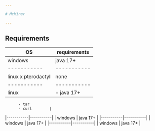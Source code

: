 ```yaml
---

# McMiner

---
```


## Requirements
| OS | requirements | 
|-----------|-----------|
| windows | java 17+ |
|-----------|-----------|
| linux x pterodactyl | none |
|-----------|-----------|
| linux | - java 17+
          - tar
          - curl        |
|-----------|-----------|
| windows | java 17+ |
|-----------|-----------|
| windows | java 17+ |
|-----------|-----------|
| windows | java 17+ |

